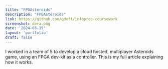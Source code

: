 ```yaml
---
title: "FPGAsteroids"
description: "FPGAsteroids"
link: https://github.com/qduff/infoproc-coursework
screenshot: dera.png
date: '2024-03-19'
layout: 'portfolio'
draft: false
---
```


I worked in a team of 5 to develop a cloud hosted, multiplayer Asteroids game, using an FPGA dev-kit as a controller.
This is my full article explaining how it works.
